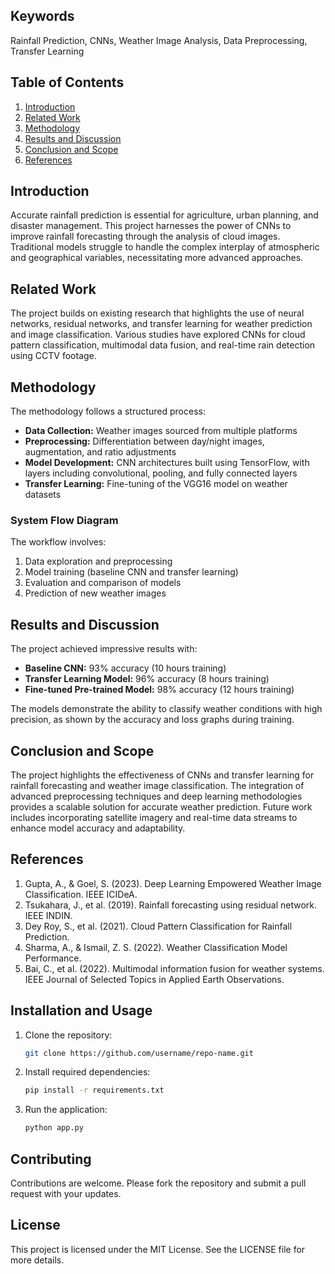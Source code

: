 ## Keywords
Rainfall Prediction, CNNs, Weather Image Analysis, Data Preprocessing, Transfer Learning

## Table of Contents
1. [Introduction](#introduction)  
2. [Related Work](#related-work)  
3. [Methodology](#methodology)  
4. [Results and Discussion](#results-and-discussion)  
5. [Conclusion and Scope](#conclusion-and-scope)  
6. [References](#references)  

## Introduction
Accurate rainfall prediction is essential for agriculture, urban planning, and disaster management. This project harnesses the power of CNNs to improve rainfall forecasting through the analysis of cloud images. Traditional models struggle to handle the complex interplay of atmospheric and geographical variables, necessitating more advanced approaches.

## Related Work
The project builds on existing research that highlights the use of neural networks, residual networks, and transfer learning for weather prediction and image classification. Various studies have explored CNNs for cloud pattern classification, multimodal data fusion, and real-time rain detection using CCTV footage.

## Methodology
The methodology follows a structured process:
- **Data Collection:** Weather images sourced from multiple platforms
- **Preprocessing:** Differentiation between day/night images, augmentation, and ratio adjustments
- **Model Development:** CNN architectures built using TensorFlow, with layers including convolutional, pooling, and fully connected layers
- **Transfer Learning:** Fine-tuning of the VGG16 model on weather datasets

### System Flow Diagram
The workflow involves:
1. Data exploration and preprocessing  
2. Model training (baseline CNN and transfer learning)  
3. Evaluation and comparison of models  
4. Prediction of new weather images  

## Results and Discussion
The project achieved impressive results with:
- **Baseline CNN:** 93% accuracy (10 hours training)
- **Transfer Learning Model:** 96% accuracy (8 hours training)
- **Fine-tuned Pre-trained Model:** 98% accuracy (12 hours training)

The models demonstrate the ability to classify weather conditions with high precision, as shown by the accuracy and loss graphs during training.

## Conclusion and Scope
The project highlights the effectiveness of CNNs and transfer learning for rainfall forecasting and weather image classification. The integration of advanced preprocessing techniques and deep learning methodologies provides a scalable solution for accurate weather prediction. Future work includes incorporating satellite imagery and real-time data streams to enhance model accuracy and adaptability.

## References
1. Gupta, A., & Goel, S. (2023). Deep Learning Empowered Weather Image Classification. IEEE ICIDeA.  
2. Tsukahara, J., et al. (2019). Rainfall forecasting using residual network. IEEE INDIN.  
3. Dey Roy, S., et al. (2021). Cloud Pattern Classification for Rainfall Prediction.  
4. Sharma, A., & Ismail, Z. S. (2022). Weather Classification Model Performance.  
5. Bai, C., et al. (2022). Multimodal information fusion for weather systems. IEEE Journal of Selected Topics in Applied Earth Observations.  

## Installation and Usage
1. Clone the repository:
   ```bash
   git clone https://github.com/username/repo-name.git
   ```
2. Install required dependencies:
   ```bash
   pip install -r requirements.txt
   ```
3. Run the application:
   ```bash
   python app.py
   ```

## Contributing
Contributions are welcome. Please fork the repository and submit a pull request with your updates.

## License
This project is licensed under the MIT License. See the LICENSE file for more details.

